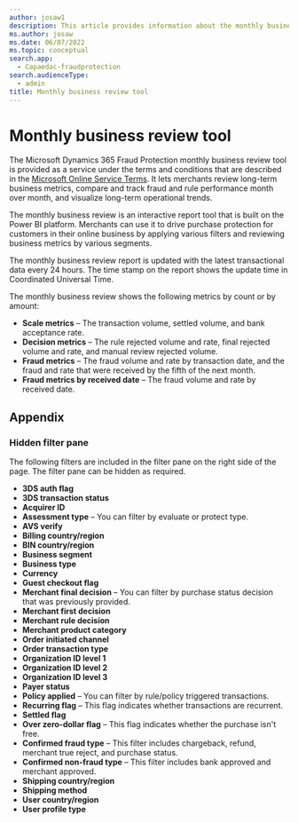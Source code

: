 ```yaml
---
author: josaw1
description: This article provides information about the monthly business review tool in Microsoft Dynamics 365 Fraud Protection.
ms.author: josaw
ms.date: 06/07/2022
ms.topic: conceptual
search.app: 
  - Capaedac-fraudprotection
search.audienceType:
  - admin
title: Monthly business review tool
---
```


# Monthly business review tool


The Microsoft Dynamics 365 Fraud Protection monthly business review tool is provided as a service under the terms and conditions that are described in the [Microsoft Online Service Terms](https://go.microsoft.com/fwlink/?linkid=2172945). It lets merchants review long-term business metrics, compare and track fraud and rule performance month over month, and visualize long-term operational trends.

The monthly business review is an interactive report tool that is built on the Power BI platform. Merchants can use it to drive purchase protection for customers in their online business by applying various filters and reviewing business metrics by various segments.

The monthly business review report is updated with the latest transactional data every 24 hours. The time stamp on the report shows the update time in Coordinated Universal Time.

The monthly business review shows the following metrics by count or by amount:

- **Scale metrics** – The transaction volume, settled volume, and bank acceptance rate.
- **Decision metrics** – The rule rejected volume and rate, final rejected volume and rate, and manual review rejected volume.
- **Fraud metrics** – The fraud volume and rate by transaction date, and the fraud and rate that were received by the fifth of the next month.
- **Fraud metrics by received date** – The fraud volume and rate by received date.

## Appendix

### Hidden filter pane

The following filters are included in the filter pane on the right side of the page. The filter pane can be hidden as required.

- **3DS auth flag**
- **3DS transaction status**
- **Acquirer ID**
- **Assessment type** – You can filter by evaluate or protect type.
- **AVS verify**
- **Billing country/region**
- **BIN country/region**
- **Business segment**
- **Business type**
- **Currency**
- **Guest checkout flag**
- **Merchant final decision** – You can filter by purchase status decision that was previously provided.
- **Merchant first decision**
- **Merchant rule decision**
- **Merchant product category**
- **Order initiated channel**
- **Order transaction type**
- **Organization ID level 1**
- **Organization ID level 2**
- **Organization ID level 3**
- **Payer status**
- **Policy applied** – You can filter by rule/policy triggered transactions.
- **Recurring flag** – This flag indicates whether transactions are recurrent.
- **Settled flag**
- **Over zero-dollar flag** – This flag indicates whether the purchase isn't free.
- **Confirmed fraud type** – This filter includes chargeback, refund, merchant true reject, and purchase status.
- **Confirmed non-fraud type** – This filter includes bank approved and merchant approved.
- **Shipping country/region**
- **Shipping method**
- **User country/region**
- **User profile type**
